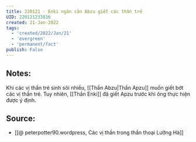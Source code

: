 ```yaml
---
title: 220121 - Enki ngăn cản Abzu giết các thần trẻ
UID: 220121233816
created: 21-Jan-2022
tags:
  - 'created/2022/Jan/21'
  - 'evergreen'
  - 'permanent/fact'
publish: False
---
```

## Notes:
Khi các vị thần trẻ sinh sôi nhiều, [[Thần Abzu|Thần Apzu]] muốn giết bớt các vị thần trẻ. Tuy nhiên, [[Thần Enki]] đã giết Apzu trước khi ông thực hiện được ý định.

## Source:
- [[@ peterpotter90.wordpress, Các vị thần trong thần thoại Lưỡng Hà]]

